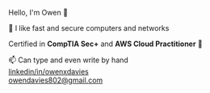 
Hello, I'm Owen 👋

🤖 I like fast and secure computers and networks

Certified in <strong>CompTIA Sec+</strong> and <strong>AWS Cloud Practitioner</strong> 🌱

📫 Can type and even write by hand <br>
        [linkedin/in/owenxdavies](https://www.linkedin.com/in/owenxdavies/) <br>
        owendavies802@gmail.com
